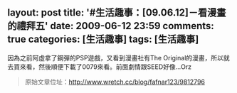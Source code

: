 layout: post
title: '#生活趣事：[09.06.12]－看漫畫的禮拜五'
date: 2009-06-12 23:59
comments: true
categories: [生活趣事]
tags: [生活趣事]
---
因為之前阿虛拿了鋼彈的PSP遊戲，又看到漫畫社有The Original的漫畫，所以就去買來看，然後順便下載了0079來看。前面劇情跟SEED好像...Orz

> 原始文章位址：http://www.wretch.cc/blog/fafnar123/9812796